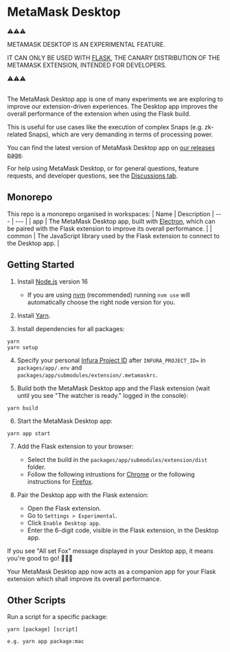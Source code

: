 # MetaMask Desktop

⚠️⚠️⚠️

METAMASK DESKTOP IS AN EXPERIMENTAL FEATURE.

IT CAN ONLY BE USED WITH [FLASK](https://metamask.io/flask/), THE CANARY DISTRIBUTION OF THE METAMASK EXTENSION, INTENDED FOR DEVELOPERS.

⚠️⚠️⚠️
<br><br>

The MetaMask Desktop app is one of many experiments we are exploring to improve our extension-driven experiences. The Desktop app improves the overall performance of the extension when using the Flask build.

This is useful for use cases like the execution of complex Snaps (e.g. zk-related Snaps), which are very demanding in terms of processing power.

You can find the latest version of MetaMask Desktop app on [our releases page](https://github.com/MetaMask/metamask-desktop/releases).

For help using MetaMask Desktop, or for general questions, feature requests, and developer questions, see the [Discussions tab](https://github.com/MetaMask/metamask-desktop/discussions).


## Monorepo

This repo is a monorepo organised in workspaces:
| Name | Description
| --- | --- |
| app | The MetaMask Desktop app, built with [Electron](https://www.electronjs.org/docs/latest), which can be paired with the Flask extension to improve its overall performance. |
| common | The JavaScript library used by the Flask extension to connect to the Desktop app. |

## Getting Started

1. Install [Node.js](https://nodejs.org) version 16
   - If you are using [nvm](https://github.com/nvm-sh/nvm#installing-and-updating) (recommended) running `nvm use` will automatically choose the right node version for you.

2. Install [Yarn](https://yarnpkg.com/en/docs/install).

3. Install dependencies for all packages:
```
yarn
yarn setup
```

4. Specify your personal [Infura Project ID](https://infura.io/docs) after `INFURA_PROJECT_ID=` in `packages/app/.env` and `packages/app/submodules/extension/.metamaskrc`.

5. Build both the MetaMask Desktop app and the Flask extension (wait until you see "The watcher is ready." logged in the console):
```
yarn build
```

6. Start the MetaMask Desktop app:
```
yarn app start
```

7. Add the Flask extension to your browser:
   - Select the build in the `packages/app/submodules/extension/dist` folder.
   - Follow the following intrustions for [Chrome](https://github.com/MetaMask/metamask-extension/blob/develop/docs/add-to-chrome.md) or the following instructions for [Firefox](https://github.com/MetaMask/metamask-extension/blob/develop/docs/add-to-firefox.md).

8. Pair the Desktop app with the Flask extension:
   - Open the Flask extension.
   - Go to `Settings > Experimental`.
   - Click `Enable Desktop app`.
   - Enter the 6-digit code, visible in the Flask extension, in the Desktop app.

If you see "All set Fox" message displayed in your Desktop app, it means you're good to go! 🚀🚀🚀

Your MetaMask Desktop app now acts as a companion app for your Flask extension which shall improve its overall performance.

## Other Scripts

Run a script for a specific package:
```
yarn [package] [script]

e.g. yarn app package:mac
```
